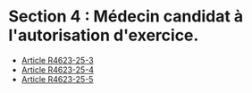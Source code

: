 # Section 4 : Médecin candidat à l'autorisation d'exercice.

* [Article R4623-25-3](./LEGIARTI000029235188.md)
* [Article R4623-25-4](./LEGIARTI000029235190.md)
* [Article R4623-25-5](./LEGIARTI000029235192.md)
